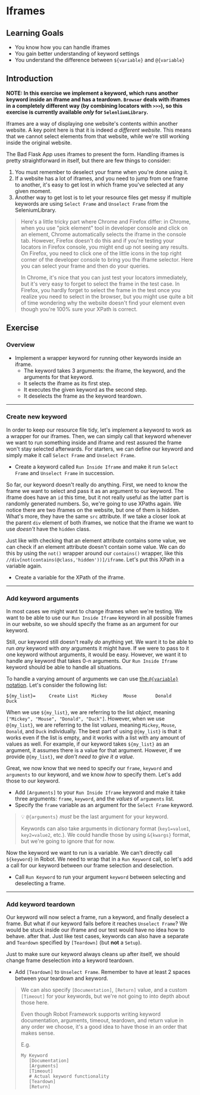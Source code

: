 # Iframes

## Learning Goals

- You know how you can handle iframes
- You gain better understanding of keyword settings
- You understand the difference between `${variable}` and `@{variable}`

## Introduction

**NOTE: In this exercise we implement a keyword, which runs another keyword
inside an iframe and has a teardown. `Browser` deals with iframes in a completely different way (by combining locators with `>>>`),
so this exercise is currently available _only_ for `SelenliumLibrary`.**

Iframes are a way of displaying one website's contents
within another website. A key point here is that it is indeed _a different website_.
This means that we cannot select elements from that website, while we're still
working inside the original website.

The Bad Flask App uses iframes to present the form. Handling iframes is pretty straightforward
in itself, but there are few things to consider:

1. You must remember to deselect your frame when you're done using it.
2. If a website has a lot of iframes, and you need to jump from one frame to another, it's
easy to get lost in which frame you've selected at any given moment.
3. Another way to get lost is to let your resource files get messy if multiple keywords are
using `Select Frame` and `Unselect Frame` from the SeleniumLibrary.

> Here's a little tricky part where Chrome and Firefox differ: in Chrome, when
> you use "pick element" tool in developer console and click on an element,
> Chrome automatically selects the iframe in the console tab. However, Firefox
> doesn't do this and if you're testing your locators in Firefox console, you
> might end up not seeing any results. On Firefox, you need to click one of the
> little icons in the top right corner of the developer console to bring you the
> iframe selector. Here you can select your frame and then do your queries.
>
> In Chrome, it's nice that you can just test your
> locators immediately, but it's very easy to forget to select the frame in the
> test case. In Firefox, you hardly forget to select the frame in the test once
> you realize you need to select in the browser, but you might use quite a bit of
> time wondering why the website doesn't find your element even though you're
> 100% sure your XPath is correct.

## Exercise

### Overview

- Implement a wrapper keyword for running other keywords inside an iframe.
  - The keyword takes 3 arguments: the iframe, the keyword, and the arguments for that keyword.
  - It selects the iframe as its first step.
  - It executes the given keyword as the second step.
  - It deselects the frame as the keyword teardown.

---

### Create new keyword

In order to keep our resource file tidy, let's implement a keyword to work as a wrapper for
our iframes. Then, we can simply call that keyword whenever we want to run something inside
and iframe and rest assured the frame won't stay selected afterwards. For starters, we can define
our keyword and simply make it call `Select Frame` and `Unselect Frame`.

- Create a keyword called `Run Inside Iframe` and make it run `Select Frame` and `Unselect Frame`
in succession.

So far, our keyword doesn't really do anything. First, we need to know the frame we want to select
and pass it as an argument to our keyword. The iframe does have an `id` this time, but it not
really useful as the latter part is randomly generated numbers. So, we're going to use XPaths again.
We notice there are two iframes on the website, but one of them is hidden. What's more, they have the
same `src` attribute. If we take a closer look at the parent `div` element of both iframes, we notice
that the iframe we want to use _doesn't_ have the `hidden` class.

Just like with checking that an element attribute contains some value, we can check if an element
attribute doesn't contain some value. We can do this by using the `not()` wrapper around our `contains()`
wrapper, like this `//div[not(contains(@class,'hidden'))]/iframe`. Let's put this XPath in a variable again.

- Create a variable for the XPath of the iframe.

---

### Add keyword arguments

In most cases we might want to change iframes when we're testing. We want to be able to use our
`Run Inside Iframe` keyword in all possible frames in our website, so we should specify the frame
as an argument for our keyword.

Still, our keyword still doesn't really _do_ anything yet. We want it to be able to run _any_ keyword
with _any_ arguments it might have. If we were to pass to it one keyword without arguments, it would
be easy. However, we want it to handle any keyword that takes 0-n arguments. Our `Run Inside Iframe`
keyword should be able to handle all situations.

To handle a varying amount of arguments we can use [the `@{variable}` notation](http://robotframework.org/robotframework/latest/RobotFrameworkUserGuide.html#variable-number-of-arguments-with-user-keywords). Let's
consider the following list:

```robot
${my_list}=     Create List     Mickey      Mouse       Donald      Duck
```

When we use `${my_list}`, we are referring to the list _object_, meaning `["Mickey",
"Mouse", "Donald", "Duck"]`. However, when we use `@{my_list}`, we are referring to the list
_values_, meaning `Mickey`, `Mouse`, `Donald`, and `Duck` individually.
The best part of using `@{my_list}` is that it works even if the list is empty, and it works with
a list with any amount of values as well. For example, if our keyword takes `${my_list}` as
an argument, it assumes there is a value for that argument. However, if we provide `@{my_list}`,
_we don't need to give it a value_.

Great, we now know that we need to specify our `frame`, `keyword` and `arguments` to our keyword,
and we know _how_ to specify them. Let's add those to our keyword.

- Add `[Arguments]` to your `Run Inside Iframe` keyword and make it take three arguments: `frame`,
`keyword`, and the _values_ of `arguments` list.
- Specify the `frame` variable as an argument for the `Select Frame` keyword.

> :bulb: `@{arguments}` _must_ be the last argument for your keyword.
>
> Keywords can also take arguments in dictionary format (`key1=value1`, `key2=value2`, etc.). We
could handle those by using `&{kwargs}` format, but we're going to ignore that for now.

Now the keyword we want to run is a variable. We can't directly call `${keyword}` in Robot. We need
to wrap that in a `Run Keyword` call, so let's add a call for our keyword between our frame
selection and deselection.

- Call `Run Keyword` to run your argument `keyword` between selecting and deselecting a frame.

---

### Add keyword teardown

Our keyword will now select a frame, run a keyword, and finally deselect a frame. But what if
our keyword fails before it reaches `Unselect Frame`? We would be stuck inside our iframe and
our test would have no idea how to behave. after that. Just like test cases, keywords can also
have a separate and `Teardown` specified by `[Teardown]` (but **not** a `Setup`).

Just to make sure our keyword always cleans up after itself, we should change frame deselection into
a keyword teardown.

- Add `[Teardown]` to `Unselect Frame`. Remember to have at least 2 spaces between your teardown
and keyword.

> We can also specify `[Documentation]`, `[Return]` value, and a custom `[Timeout]` for your keywords, but we're not
> going to into depth about those here.
>
> Even though Robot Framework supports writing keyword documentation, arguments, timeout, teardown,
> and return value in any order we choose, it's a good idea to have those in an order that makes sense.
>
> E.g.
>
> ```robot
> My Keyword
>    [Documentation]
>    [Arguments]
>    [Timeout]
>    # Actual keyword functionality
>    [Teardown]
>    [Return]
> ```